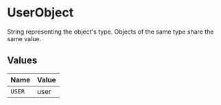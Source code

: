 # UserObject

String representing the object's type. Objects of the same type share the same value.



## Values

| Name   | Value  |
| ------ | ------ |
| `USER` | user   |